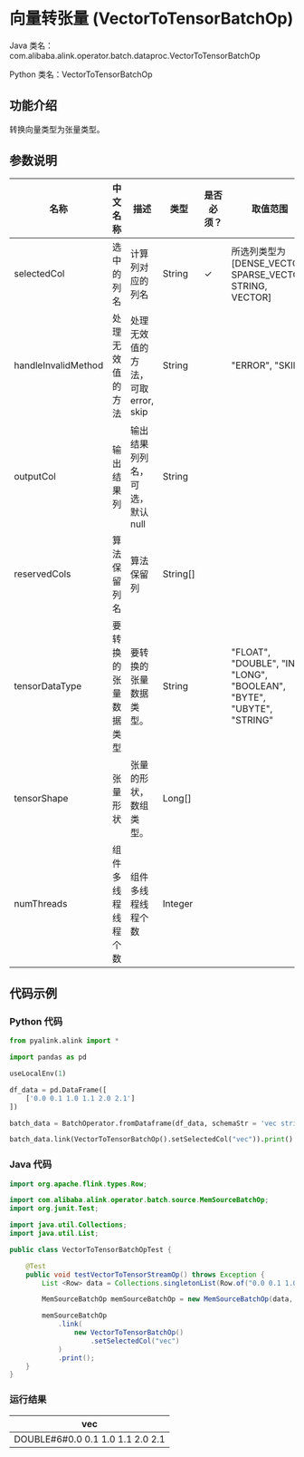 # 向量转张量 (VectorToTensorBatchOp)
Java 类名：com.alibaba.alink.operator.batch.dataproc.VectorToTensorBatchOp

Python 类名：VectorToTensorBatchOp


## 功能介绍
转换向量类型为张量类型。

## 参数说明

| 名称 | 中文名称 | 描述 | 类型 | 是否必须？ | 取值范围 | 默认值 |
| --- | --- | --- | --- | --- | --- | --- |
| selectedCol | 选中的列名 | 计算列对应的列名 | String | ✓ | 所选列类型为 [DENSE_VECTOR, SPARSE_VECTOR, STRING, VECTOR] |  |
| handleInvalidMethod | 处理无效值的方法 | 处理无效值的方法，可取 error, skip | String |  | "ERROR", "SKIP" | "ERROR" |
| outputCol | 输出结果列 | 输出结果列列名，可选，默认null | String |  |  | null |
| reservedCols | 算法保留列名 | 算法保留列 | String[] |  |  | null |
| tensorDataType | 要转换的张量数据类型 | 要转换的张量数据类型。 | String |  | "FLOAT", "DOUBLE", "INT", "LONG", "BOOLEAN", "BYTE", "UBYTE", "STRING" |  |
| tensorShape | 张量形状 | 张量的形状，数组类型。 | Long[] |  |  | null |
| numThreads | 组件多线程线程个数 | 组件多线程线程个数 | Integer |  |  | 1 |


## 代码示例
### Python 代码
```python
from pyalink.alink import *

import pandas as pd

useLocalEnv(1)

df_data = pd.DataFrame([
    ['0.0 0.1 1.0 1.1 2.0 2.1']
])

batch_data = BatchOperator.fromDataframe(df_data, schemaStr = 'vec string')

batch_data.link(VectorToTensorBatchOp().setSelectedCol("vec")).print()

```
### Java 代码
```java
import org.apache.flink.types.Row;

import com.alibaba.alink.operator.batch.source.MemSourceBatchOp;
import org.junit.Test;

import java.util.Collections;
import java.util.List;

public class VectorToTensorBatchOpTest {

	@Test
	public void testVectorToTensorStreamOp() throws Exception {
		List <Row> data = Collections.singletonList(Row.of("0.0 0.1 1.0 1.1 2.0 2.1"));

		MemSourceBatchOp memSourceBatchOp = new MemSourceBatchOp(data, "vec string");

		memSourceBatchOp
			.link(
				new VectorToTensorBatchOp()
					.setSelectedCol("vec")
			)
			.print();
	}
}
```

### 运行结果

| vec                              |
|----------------------------------|
| DOUBLE#6#0.0 0.1 1.0 1.1 2.0 2.1 |
